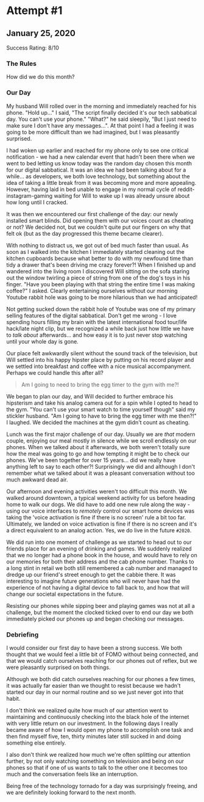 # Attempt #1

## January 25, 2020

Success Rating: 8/10

### The Rules

How did we do this month? 

<TheRules :voice="false" :screens="false" />

### Our Day

My husband Will rolled over in the morning and immediately reached for his phone. "Hold up..." I said, "The script finally decided it's our tech sabbatical day. You can't use your phone." "What?" he said sleepily, "But I just need to make sure I don't have any messages...". At that point I had a feeling it was going to be more difficult than we had imagined, but I was pleasantly surprised. 

I had woken up earlier and reached for my phone only to see one critical notification - we had a new calendar event that hadn't been there when we went to bed letting us know today was the random day chosen this month for our digital sabbatical. It was an idea we had been talking about for a while... as developers, we both love technology, but something about the idea of taking a little break from it was becoming more and more appealing. However, having laid in bed unable to engage in my normal cycle of reddit-instagram-gaming waiting for Will to wake up I was already unsure about how long until I cracked. 

It was then we encountered our first challenge of the day: our newly installed smart blinds. Did opening them with our voices count as cheating or not? We decided not, but we couldn't quite put our fingers on why that felt ok (but as the day progressed this theme became clearer). 

With nothing to distract us, we got out of bed much faster than usual. As soon as I walked into the kitchen I immediately started cleaning out the kitchen cupboards because what better to do with my newfound time than tidy a drawer that's been driving me crazy forever?! When I finished up and wandered into the living room I discovered Will sitting on the sofa staring out the window twirling a piece of string from one of the dog's toys in his finger. "Have you been playing with that string the entire time I was making coffee?" I asked. Clearly entertaining ourselves without our morning Youtube rabbit hole was going to be more hilarious than we had anticipated!

Not getting sucked down the rabbit hole of Youtube was one of my primary selling features of the digital sabbatical. Don't get me wrong - I love spending hours filling my brain with the latest international food tour/life hack/late night clip, but we recognized a while back just how little we have to _talk about_ afterwards... and how easy it is to just never stop watching until your whole day is gone. 

Our place felt awkwardly silent without the sound track of the television, but Will settled into his happy hipster place by putting on his record player and we settled into breakfast and coffee with a nice musical accompanyment. Perhaps we could handle this after all?

> Am I going to need to bring the egg timer to the gym with me?!

We began to plan our day, and  Will decided to further embrace his hipsterism and take his analog camera out for a spin while I opted to head to the gym. "You can't use your smart watch to time yourself though" said my stickler husband. "Am I going to have to bring the egg timer with me then?!" I laughed. We decided the machines at the gym didn't count as cheating. 

Lunch was the first major challenge of our day. Usually we are _that_ modern couple, enjoying our meal mostly in silence while we scroll endlessly on our phones. When we talked about it afterwards, we both weren't totally sure how the meal was going to go and how tempting it might be to check our phones. We've been together for over 15 years... did we really have anything left to say to each other?! Surprisingly we did and although I don't remember what we talked about it was a pleasant conversation without too much awkward dead air. 

Our afternoon and evening activities weren't too difficult this month. We walked around downtown, a typical weekend activity for us before heading home to walk our dogs. We did have to add one new rule along the way - using our voice interfaces to _remotely_ control our smart home devices was taking the 'voice activation is fine if there is no screen' rule a bit too far. Ultimately, we landed on voice activation is fine if there is no screen and it's a direct equivalent to an analog action. Yes, we do live in the future `#2020`. 

We did run into one moment of challenge as we started to head out to our friends place for an evening of drinking and games. We suddenly realized that we no longer had a phone book in the house, and would have to rely on our memories for both their address and the cab phone number. Thanks to a long stint in retail we both still remembered a cab number and managed to dredge up our friend's street enough to get the cabbie there. It was interesting to imagine future generations who will never have had the experience of not having a digital device to fall back to, and how that will change our societal expectations in the future. 

Resisting our phones while sipping beer and playing games was not at all a challenge, but the moment the clocked ticked over to end our day we both immediately picked our phones up and began checking our messages. 

### Debriefing

I would consider our first day to have been a strong success. We both thought that we would feel a little bit of FOMO without being connected, and that we would catch ourselves reaching for our phones out of reflex, but we were pleasantly surprised on both things. 

Although we both did catch ourselves reaching for our phones a few times, it was actually far easier than we thought to resist because we hadn't started our day in our normal routine and so we just never got into that habit. 

I don't think we realized quite how much of our attention went to maintaining and continuously checking into the black hole of the internet with very little return on our investment. In the following days I really became aware of how I would open my phone to accomplish one task and then find myself five, ten, thirty minutes later still sucked in and doing something else entirely. 

I also don't think we realized how much we're often splitting our attention further, by not only watching something on television and being on our phones so that if one of us wants to talk to the other one it becomes too much and the conversation feels like an interruption.

Being free of the technology tornado for a day was surprisingly freeing, and we are definitely looking forward to the next month. 

